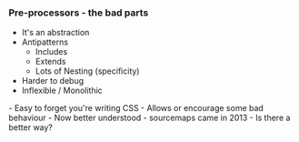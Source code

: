 ### Pre-processors - the bad parts

* It's an abstraction
* Antipatterns
  * Includes
  * Extends
  * Lots of Nesting (specificity)
* Harder to debug
* Inflexible / Monolithic

<aside class="notes" data-markdown>
- Easy to forget you're writing CSS
- Allows or encourage some bad behaviour
- Now better understood
- sourcemaps came in 2013
- Is there a better way?
</aside>

